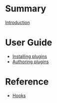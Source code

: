# Summary

[Introduction](./introduction.md)

# User Guide

- [Installing plugins](./installing-plugins.md)
- [Authoring plugins](./authoring-plugins.md)

# Reference

- [Hooks]()
